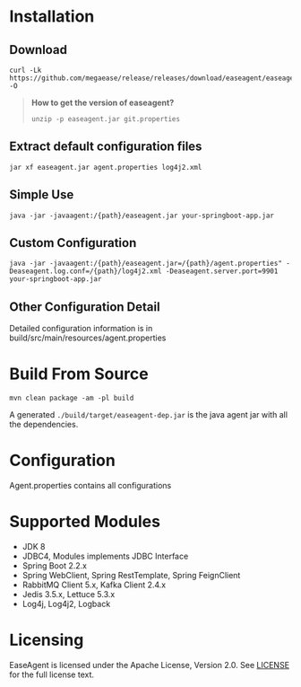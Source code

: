 
# Installation


## Download 

```
curl -Lk https://github.com/megaease/release/releases/download/easeagent/easeagent.jar -O
```

> **How to get the version of easeagent?**
> 
> `unzip -p easeagent.jar git.properties`

## Extract default configuration files

```
jar xf easeagent.jar agent.properties log4j2.xml
```

## Simple Use

```
java -jar -javaagent:/{path}/easeagent.jar your-springboot-app.jar
```

## Custom Configuration

```
java -jar -javaagent:/{path}/easeagent.jar=/{path}/agent.properties" -Deaseagent.log.conf=/{path}/log4j2.xml -Deaseagent.server.port=9901 your-springboot-app.jar
```
## Other Configuration Detail
Detailed configuration information is in build/src/main/resources/agent.properties

# Build From Source

```
mvn clean package -am -pl build
```

A generated `./build/target/easeagent-dep.jar` is the java agent jar with all the dependencies.


# Configuration
Agent.properties contains all configurations

# Supported Modules
* JDK 8
* JDBC4, Modules implements JDBC Interface
* Spring Boot 2.2.x
* Spring WebClient, Spring RestTemplate, Spring FeignClient
* RabbitMQ Client 5.x, Kafka Client 2.4.x
* Jedis 3.5.x, Lettuce 5.3.x
* Log4j, Log4j2, Logback

# Licensing

EaseAgent is licensed under the Apache License, Version 2.0. See [LICENSE](./LICENSE) for the full license text.